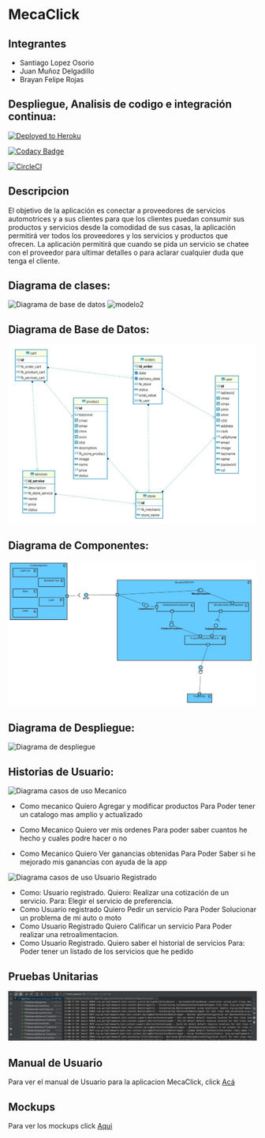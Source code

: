 # MecaClick

## Integrantes
- Santiago Lopez Osorio
- Juan Muñoz Delgadillo
- Brayan Felipe Rojas 

## Despliegue, Analisis de codigo e integración continua:
[![Deployed to Heroku](https://www.herokucdn.com/deploy/button.png)](http://mecaclic.herokuapp.com/)

[![Codacy Badge](https://app.codacy.com/project/badge/Grade/a239c365311e4969bab774b0af6f9a13)](https://www.codacy.com/gh/sfjwarriors/warriors?utm_source=github.com&amp;utm_medium=referral&amp;utm_content=sfjwarriors/warriors&amp;utm_campaign=Badge_Grade)

[![CircleCI](https://circleci.com/gh/sfjwarriors/warriors.svg?style=svg)](https://app.circleci.com/pipelines/github/sfjwarriors/warriors)

## Descripcion
El objetivo de la aplicación es conectar a proveedores de servicios automotrices y a sus clientes para que los clientes puedan consumir sus productos y servicios desde la comodidad de sus casas, la aplicación permitirá ver todos los proveedores y los servicios y productos que ofrecen. La aplicación permitirá que cuando se pida un servicio se chatee con el proveedor para ultimar detalles o para aclarar cualquier duda que tenga el cliente.

## Diagrama de clases:
![Diagrama de base de datos](https://i.ibb.co/6DXYPWw/model.png)
![modelo2](https://i.ibb.co/p1hFmBS/model2.png)

## Diagrama de Base de Datos:
![Diagrama de base de datos](img/ER.jpg)

## Diagrama de Componentes:
![Diagrama de componentes](img/components.jpg)

## Diagrama de Despliegue:
![Diagrama de despliegue](https://i.ibb.co/KqJmsq6/despliegue.png)

## Historias de Usuario:
![Diagrama casos de uso Mecanico](https://i.ibb.co/hX7B75d/casos-Proyecto.png)
* Como mecanico 
Quiero Agregar y modificar productos
Para Poder tener un catalogo mas amplio y actualizado 

* Como Mecanico
Quiero ver mis ordenes 
Para poder saber cuantos he hecho y cuales podre hacer o no 

* Como Mecanico 
Quiero Ver ganancias obtenidas 
Para Poder Saber si he mejorado mis ganancias con ayuda de la app



![Diagrama casos de uso Usuario Registrado](https://i.ibb.co/LdhyWQb/historia-Usuario.png)

* Como: Usuario registrado.
Quiero: Realizar una cotización de un servicio.
Para: Elegir el servicio de preferencia.
* Como Usuario registrado
Quiero  Pedir un servicio 
Para Poder Solucionar un problema de mi auto o moto 
* Como Usuario Registrado 
Quiero Calificar un servicio
Para Poder realizar una retroalimentacion.
* Como Usuario Registrado.
Quiero saber el historial de servicios
Para: Poder tener un listado de los servicios que he pedido

## Pruebas Unitarias

![Pruebas Unitarias](img/Pruebas.png)

## Manual de Usuario
Para ver el manual de Usuario para la aplicacion MecaClick, click [Acá](https://github.com/sfjwarriors/warriors/blob/master/ManualDeUsuario.md)
## Mockups
Para ver los mockups click [Aqui](https://github.com/sfjwarriors/warriors/blob/master/Mockups.pdf)

